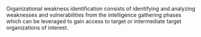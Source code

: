 Organizational weakness identification consists of identifying and analyzing weaknesses and vulnerabilities from the intelligence gathering phases which can be leveraged to gain access to target or intermediate target organizations of interest.

